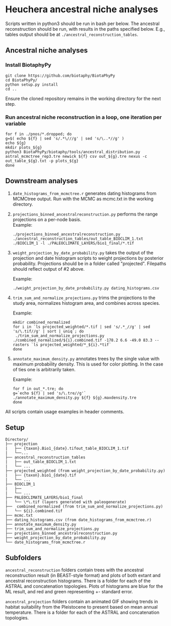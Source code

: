 # Heuchera ancestral niche analyses
Scripts written in python3 should be run in bash per below. The ancestral reconstruction should be run, with results in the paths specified below. E.g., tables output should be at `./ancestral_reconstruction_tables`.

## Ancestral niche analyses
### Install BiotaphyPy
```
git clone https://github.com/biotaphy/BiotaPhyPy
cd BiotaPhyPy/
python setup.py install
cd ..
```
Ensure the cloned repository remains in the working directory for the next step.

### Run ancestral niche reconstruction in a loop, one iteration per variable
```
for f in ./pnos/*.dropped; do
g=$( echo ${f} | sed 's/.*\///g' | sed 's/\..*//g' )
echo ${g}
mkdir plots_${g}
python3 BiotaPhyPy/biotaphy/tools/ancestral_distribution.py astral_mcmctree_rep3.tre newick ${f} csv out_${g}.tre nexus -c out_table_${g}.txt -p plots_${g}
done
```

## Downstream analyses
1. `date_histograms_from_mcmctree.r` generates dating histograms from MCMCtree output. Run with the MCMC as mcmc.txt in the working directory. 

2. `projections_binned_ancestralreconstruction.py` performs the range projections on a per-node basis.  
    Example: 
    ```
    ./projections_binned_ancestralreconstruction.py ./ancestral_reconstruction_tables/out_table_BIOCLIM_1.txt ./BIOCLIM_1 -l ./PALEOCLIMATE_LAYERS/bio1_final/*.tif
    ````

3. `weight_projection_by_date_probability.py` takes the output of the projection and date histogram scripts to weight projections by posterior probability. Projections should be in a folder called "projected". Filepaths should reflect output of #2 above.
   
    Example: 
    ```
    ./weight_projection_by_date_probability.py dating_histograms.csv 
    ```
   
4. `trim_sum_and_normalize_projections.py` trims the projections to the study area, normalizes histogram area, and combines across species.
    
    Example:
    ```
    mkdir combined_normalized
    for i in `ls projected_weighted/*.tif | sed 's/.*_//g' | sed 's/\.tif//g' | sort | uniq`; do
     ./trim_sum_and_normalize_projections.py ./combined_normalized/${i}.combined.tif -178.2 6.6 -49.0 83.3 --rasters `ls projected_weighted/*_${i}.*tif`
    done
    ```

5. `annotate_maximum_density.py` annotates trees by the single value with maximum probability density. This is used for color plotting. In the case of ties one is arbitrarily taken. 

    Example: 
    ```
    for f in out_*.tre; do
    g=`echo ${f} | sed 's/\.tre//g'`
    ./annotate_maximum_density.py ${f} ${g}.maxdensity.tre
    done
    ```

All scripts contain usage examples in header comments. 

## Setup  
```     
Directory/   
├── projection   
|	├── {taxon}.Bio1_{date}.tifout_table_BIOCLIM_1.tif   
|	└──...   
├── ancestral_reconstruction_tables   
|	├── out_table_BIOCLIM_1.txt   
|	└── ...   
├── projected_weighted (from weight_projection_by_date_probability.py)   
|	├── {taxon}.bio1_{date}.tif   
|	└── ...   
├── BIOCLIM_1   
|	├──   
|	└── ...   
├── PALEOCLIMATE_LAYERS/bio1_final  
|	└── \*\.tif (layers generated with paleogenerate)   
├──  combined_normalized (from trim_sum_and_normalize_projections.py)   
|	└── ${i}.combined.tif    
├── mcmc.txt   
├── dating_histograms.csv (from date_histograms_from_mcmctree.r)   
├── annotate_maximum_density.py   
├── trim_sum_and_normalize_projections.py   
├── projections_binned_ancestralreconstruction.py   
├── weight_projection_by_date_probability.py   
└── date_histograms_from_mcmctree.r   
```

## Subfolders
`ancestral_reconstruction` folders contain trees with the ancestral reconstruction result (in BEAST-style format) and plots of both extant and ancestral reconstruction histograms. There is a folder for each of the ASTRAL and concatenation topologies. Plots of histograms are blue for the ML result, and red and green representing +- standard error.

`ancestral_projection` folders contain an animated GIF showing trends in habitat suitability from the Pleistocene to present based on mean annual temperature. There is a folder for each of the ASTRAL and concatenation topologies.
